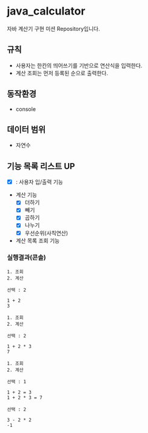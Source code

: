 # java_calculator
자바 계산기 구현 미션 Repository입니다.

## 규칙

- 사용자는 한칸의 띄어쓰기를 기반으로 연산식을 입력한다.
- 계산 조회는 먼저 등록된 순으로 출력한다.


## 동작환경
- console

## 데이터 범위
- 자연수


## 기능 목록 리스트 UP
- [x] : 사용자 입/출력 기능
- 계산 기능
    - [x]  더하기
    - [x]  빼기
    - [x]  곱하기
    - [x]  나누기
    - [x]  우선순위(사칙연산)
- 계산 목록 조회 기능

    
### 실행결과(콘솔)
```
1. 조회
2. 계산

선택 : 2

1 + 2
3

1. 조회
2. 계산

선택 : 2

1 + 2 * 3
7

1. 조회
2. 계산

선택 : 1

1 + 2 = 3
1 + 2 * 3 = 7

선택 : 2

3 - 2 * 2
-1
```

